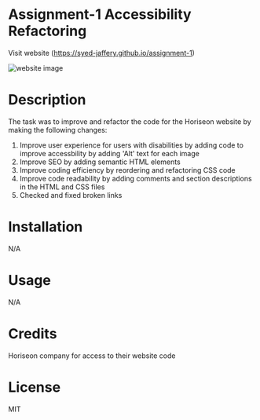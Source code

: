 # Assignment-1 Accessibility Refactoring

Visit website (https://syed-jaffery.github.io/assignment-1)

![website image](https://github.com/Syed-Jaffery/assignment-1/blob/main/assets/images/website.png)

# Description

The task was to improve and refactor the code for the Horiseon website by making the following changes:

1. Improve user experience for users with disabilities by adding code to improve accessbility by adding 'Alt' text for each image
2. Improve SEO by adding semantic HTML elements
3. Improve coding efficiency by reordering and refactoring CSS code
4. Improve code readability by adding comments and section descriptions in the HTML and CSS files
5. Checked and fixed broken links

# Installation

N/A

# Usage

N/A

# Credits

Horiseon company for access to their website code

# License

MIT
